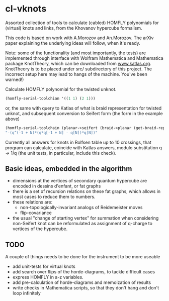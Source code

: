 cl-vknots
=========

Assorted collection of tools to calculate (cabled) HOMFLY polynomials for (virtual) knots
and links, from the Khovanov hypercube formalism.

This code is based on  work with A.Morozov and An.Morozov. The arXiv paper explaining
the underlying ideas will follow, when it's ready.

Note: some of the functionality (and most importantly, the tests) are implemented through
interface with Wolfram Mathematica and Mathematica package KnotTheory, which can be
downloaded from www.katlas.org. KnotTheory is to be placed under src/ subdirectory of this project.
The incorrect setup here may lead to hangs of the machine. You've been warned!)

Calculate HOMFLY polynomial for the twisted unknot.
```lisp
(homfly-serial-toolchian '((1 1) (2 1)))
```

or, the same with query to Katlas of what is braid representation for twisted unknot,
and subsequent conversion to Seifert form (the form in the example above)
```lisp
(homfly-serial-toolchain (planar->seifert (braid->planar (get-braid-rep1 (wm-torus-knot 1 2)))))
"-(q^(-1 + N)*(q*q[-1 + N] - q[N])*q[N])"			 
```

Currently all answers for knots in Rolfsen table up to 10 crossings, that program can calculate,
coincide with Katlas answers, modulo substitution q -> 1/q (the unit tests, in particular, include this check).


Basic ideas, embedded in the algorithm
--------------------------------------

  * dimensions at the vertices of secondary quantum hypercube are encoded in dessins d'enfant,
    or fat graphs
  * there is a set of recursion relations on these fat graphs, which allows in most cases
    to reduce them to numbers.
  * these relations are:
    * non-topologically-invariant analogs of Reidemeister moves
    * flip-covariance
  * the usual "change of starting vertex" for summation when considering non-Seifert knot
    can be reformulated as assignment of q-charge to vertices of the hypercube.


TODO
----

  A couple of things needs to be done for the instrument to be more useable

  * add unit-tests for virtual knots
  * add search over flips of the horde-diagrams, to tackle difficult cases
  * express HOMFLY in a-z variables.
  * add pre-calculation of horde-diagrams and memoization of results
  * write checks in Mathematica scripts, so that they don't hang and don't loop infinitely